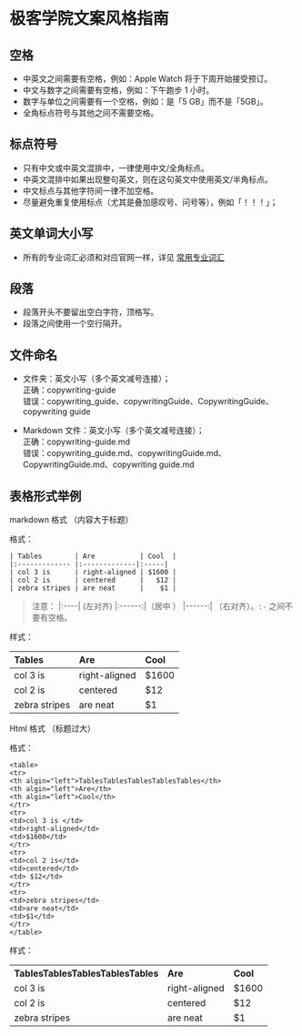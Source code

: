 # 极客学院文案风格指南

## 空格

- 中英文之间需要有空格，例如：Apple Watch 将于下周开始接受预订。
- 中文与数字之间需要有空格，例如：下午跑步 1 小时。
- 数字与单位之间需要有一个空格，例如：是「5 GB」而不是「5GB」。
- 全角标点符号与其他之间不需要空格。

## 标点符号

- 只有中文或中英文混排中，一律使用中文/全角标点。
- 中英文混排中如果出现整句英文，则在这句英文中使用英文/半角标点。
- 中文标点与其他字符间一律不加空格。
- 尽量避免重复使用标点（尤其是叠加感叹号、问号等），例如「！！！」；

## 英文单词大小写

- 所有的专业词汇必须和对应官网一样，详见 [常用专业词汇](glossary.md)

## 段落

- 段落开头不要留出空白字符，顶格写。
- 段落之间使用一个空行隔开。

## 文件命名

- 文件夹：英文小写（多个英文减号连接）；  
正确：copywriting-guide  
错误：copywriting_guide、copywritingGuide、CopywritingGuide、copywriting guide

- Markdown 文件：英文小写（多个英文减号连接）；  
正确：copywriting-guide.md  
错误：copywriting_guide.md、copywritingGuide.md、CopywritingGuide.md、copywriting guide.md

## 表格形式举例

markdown 格式 （内容大于标题）

格式：

```
| Tables        | Are           | Cool  |
|:------------- |:-------------|:-----|
| col 3 is      | right-aligned | $1600 |
| col 2 is      | centered      |   $12 |
| zebra stripes | are neat      |    $1 |
```
>注意： |:----| (左对齐)  |:------:|（居中 ） |------:| （右对齐）。`:-` 之间不要有空格。

样式：

| Tables        | Are           | Cool  |
|:------------- |:-------------|:-----|
| col 3 is      | right-aligned | $1600 |
| col 2 is      | centered      |   $12 |
| zebra stripes | are neat      |    $1 |

Html 格式 （标题过大）

格式：

```
<table>
<tr>
<th algin="left">TablesTablesTablesTablesTables</th>
<th algin="left">Are</th>
<th algin="left">Cool</th>
</tr>
<tr>
<td>col 3 is </td>
<td>right-aligned</td>
<td>$1600</td>
</tr>
<tr>
<td>col 2 is</td>
<td>centered</td>
<td> $12</td>
</tr>
<tr>
<td>zebra stripes</td>
<td>are neat</td>
<td>$1</td>
</tr>
</table>
```

样式：

<table>
<tr>
<th width="100" align="left">TablesTablesTablesTablesTables</th>
<th align="left">Are</th>
<th align="left">Cool</th>
</tr>
<tr>
<td>col 3 is </td>
<td>right-aligned</td>
<td>$1600</td>
</tr>
<tr>
<td>col 2 is</td>
<td>centered</td>
<td> $12</td>
</tr>
<tr>
<td>zebra stripes</td>
<td>are neat</td>
<td>$1</td>
</tr>
</table>
